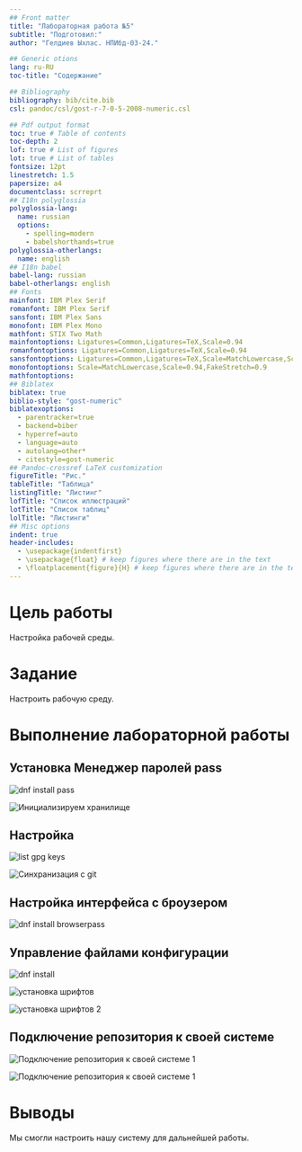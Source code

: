 ```yaml
---
## Front matter
title: "Лабораторная работа №5"
subtitle: "Подготовил:"
author: "Гелдиев Ыхлас. НПИбд-03-24."

## Generic otions
lang: ru-RU
toc-title: "Содержание"

## Bibliography
bibliography: bib/cite.bib
csl: pandoc/csl/gost-r-7-0-5-2008-numeric.csl

## Pdf output format
toc: true # Table of contents
toc-depth: 2
lof: true # List of figures
lot: true # List of tables
fontsize: 12pt
linestretch: 1.5
papersize: a4
documentclass: scrreprt
## I18n polyglossia
polyglossia-lang:
  name: russian
  options:
	- spelling=modern
	- babelshorthands=true
polyglossia-otherlangs:
  name: english
## I18n babel
babel-lang: russian
babel-otherlangs: english
## Fonts
mainfont: IBM Plex Serif
romanfont: IBM Plex Serif
sansfont: IBM Plex Sans
monofont: IBM Plex Mono
mathfont: STIX Two Math
mainfontoptions: Ligatures=Common,Ligatures=TeX,Scale=0.94
romanfontoptions: Ligatures=Common,Ligatures=TeX,Scale=0.94
sansfontoptions: Ligatures=Common,Ligatures=TeX,Scale=MatchLowercase,Scale=0.94
monofontoptions: Scale=MatchLowercase,Scale=0.94,FakeStretch=0.9
mathfontoptions:
## Biblatex
biblatex: true
biblio-style: "gost-numeric"
biblatexoptions:
  - parentracker=true
  - backend=biber
  - hyperref=auto
  - language=auto
  - autolang=other*
  - citestyle=gost-numeric
## Pandoc-crossref LaTeX customization
figureTitle: "Рис."
tableTitle: "Таблица"
listingTitle: "Листинг"
lofTitle: "Список иллюстраций"
lotTitle: "Список таблиц"
lolTitle: "Листинги"
## Misc options
indent: true
header-includes:
  - \usepackage{indentfirst}
  - \usepackage{float} # keep figures where there are in the text
  - \floatplacement{figure}{H} # keep figures where there are in the text
---
```


# Цель работы

Настройка рабочей среды.

# Задание

Настроить рабочую среду.

# Выполнение лабораторной работы

## Установка Менеджер паролей pass

![`dnf install pass`](image/dnf_install_pass.png)

![Инициализируем хранилище](image/pass_init.png)

## Настройка

![list gpg keys](image/gpg_list_keys.png)

![Синхранизация с git](image/pass_git_init.png)

## Настройка интерфейса с броузером

![`dnf install browserpass`](image/dnf_install_browserpass.png)

## Управление файлами конфигурации

![`dnf install`](image/dnf-install_alot.png)

![установка шрифтов](image/install_font-1.png)

![установка шрифтов 2](image/install_font-2.png)

## Подключение репозитория к своей системе

![Подключение репозитория к своей системе 1](image/connect_repo_to_the_sys-1.png)

![Подключение репозитория к своей системе 1](image/connect_repo_to_the_sys-2.png)

# Выводы

Мы смогли настроить нашу систему для дальнейшей работы.

